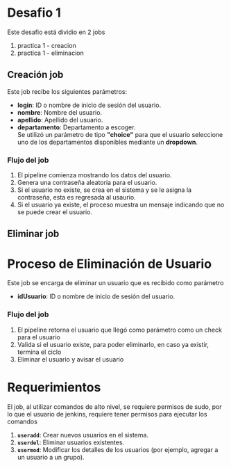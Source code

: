 # Desafio 1
Este desafio está dividio en 2 jobs
1. practica 1 - creacion
2. practica 1 - eliminacion

## Creación job

Este job recibe los siguientes parámetros:

- **login**: ID o nombre de inicio de sesión del usuario.
- **nombre**: Nombre del usuario.
- **apellido**: Apellido del usuario.
- **departamento**: Departamento a escoger.  
  Se utilizó un parámetro de tipo **"choice"** para que el usuario seleccione uno de los departamentos disponibles mediante un **dropdown**.

### Flujo del job

1. El pipeline comienza mostrando los datos del usuario.
2. Genera una contraseña aleatoria para el usuario.
3. Si el usuario no existe, se crea en el sistema y se le asigna la contraseña, esta es regresada al usaurio. 
4. Si el usuario ya existe, el proceso muestra un mensaje indicando que no se puede crear el usuario.


## Eliminar job

# Proceso de Eliminación de Usuario

Este job se encarga de eliminar un usuario que es recibido como parámetro
- **idUsuario**: ID o nombre de inicio de sesión del usuario.

### Flujo del job
1. El pipeline retorna el usuario que llegó como parámetro como un check para el usuario
2. Valida si el usuario existe, para poder eliminarlo, en caso ya existir, termina el ciclo
3. Eliminar el usuario y avisar el usuario

# Requerimientos

El job, al utilizar comandos de alto nivel, se requiere permisos de sudo, por lo que el usuario de jenkins, requiere tener 
permisos para ejecutar los comandos 
1. **`useradd`**: Crear nuevos usuarios en el sistema.
2. **`userdel`**: Eliminar usuarios existentes.
3. **`usermod`**: Modificar los detalles de los usuarios (por ejemplo, agregar a un usuario a un grupo).
